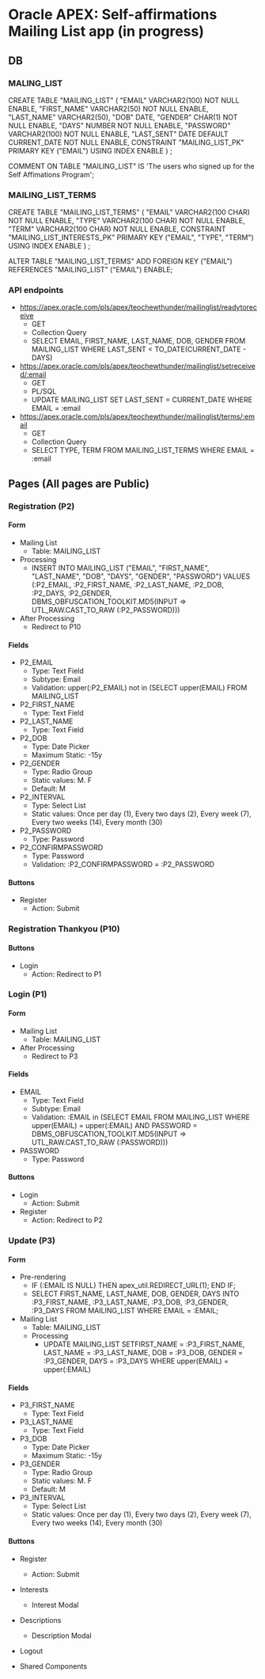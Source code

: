 # Oracle APEX: Self-affirmations Mailing List app (in progress)
## DB
### MALING_LIST
  CREATE TABLE "MAILING_LIST" 
   (	"EMAIL" VARCHAR2(100) NOT NULL ENABLE, 
	"FIRST_NAME" VARCHAR2(50) NOT NULL ENABLE, 
	"LAST_NAME" VARCHAR2(50), 
	"DOB" DATE, 
	"GENDER" CHAR(1) NOT NULL ENABLE, 
	"DAYS" NUMBER NOT NULL ENABLE, 
	"PASSWORD" VARCHAR2(100) NOT NULL ENABLE, 
	"LAST_SENT" DATE DEFAULT CURRENT_DATE NOT NULL ENABLE, 
	 CONSTRAINT "MAILING_LIST_PK" PRIMARY KEY ("EMAIL")
  USING INDEX  ENABLE
   ) ;

   COMMENT ON TABLE "MAILING_LIST"  IS 'The users who signed up for the Self Affimations Program';
### MAILING_LIST_TERMS
CREATE TABLE "MAILING_LIST_TERMS" 
   (	"EMAIL" VARCHAR2(100 CHAR) NOT NULL ENABLE, 
	"TYPE" VARCHAR2(100 CHAR) NOT NULL ENABLE, 
	"TERM" VARCHAR2(100 CHAR) NOT NULL ENABLE, 
	 CONSTRAINT "MAILING_LIST_INTERESTS_PK" PRIMARY KEY ("EMAIL", "TYPE", "TERM")
  USING INDEX  ENABLE
   ) ;

  ALTER TABLE "MAILING_LIST_TERMS" ADD FOREIGN KEY ("EMAIL")
	  REFERENCES "MAILING_LIST" ("EMAIL") ENABLE;
### API endpoints
- https://apex.oracle.com/pls/apex/teochewthunder/mailinglist/readytoreceive
    - GET
    - Collection Query
    - SELECT EMAIL, FIRST_NAME, LAST_NAME, DOB, GENDER FROM MAILING_LIST WHERE LAST_SENT < TO_DATE(CURRENT_DATE - DAYS)
- https://apex.oracle.com/pls/apex/teochewthunder/mailinglist/setreceived/:email
    - GET
    - PL/SQL
    - UPDATE MAILING_LIST SET LAST_SENT = CURRENT_DATE  WHERE EMAIL = :email
- https://apex.oracle.com/pls/apex/teochewthunder/mailinglist/terms/:email
    - GET
    - Collection Query
    - SELECT TYPE, TERM FROM MAILING_LIST_TERMS WHERE EMAIL = :email
  
## Pages (All pages are Public)
### Registration (P2)
#### Form
- Mailing List
    - Table: MAILING_LIST
- Processing
    - INSERT INTO MAILING_LIST ("EMAIL", "FIRST_NAME", "LAST_NAME", "DOB", "DAYS", "GENDER", "PASSWORD") VALUES (:P2_EMAIL, :P2_FIRST_NAME, :P2_LAST_NAME, :P2_DOB, :P2_DAYS, :P2_GENDER, DBMS_OBFUSCATION_TOOLKIT.MD5(INPUT => UTL_RAW.CAST_TO_RAW (:P2_PASSWORD)))
- After Processing
    - Redirect to P10
#### Fields
- P2_EMAIL
    - Type: Text Field
    - Subtype: Email
    - Validation: upper(:P2_EMAIL) not in (SELECT upper(EMAIL) FROM MAILING_LIST
- P2_FIRST_NAME
    - Type: Text Field
- P2_LAST_NAME
    - Type: Text Field
- P2_DOB
    - Type: Date Picker
    - Maximum Static: -15y 
- P2_GENDER
    - Type: Radio Group
    - Static values: M. F
    - Default: M 
- P2_INTERVAL
    - Type: Select List
    - Static values: Once per day (1), Every two days (2), Every week (7), Every two weeks (14), Every month (30)
- P2_PASSWORD
    - Type: Password
- P2_CONFIRMPASSWORD
    - Type: Password
    - Validation: :P2_CONFIRMPASSWORD = :P2_PASSWORD
#### Buttons
- Register
    - Action: Submit

### Registration Thankyou (P10)
#### Buttons
- Login
    - Action: Redirect to P1

### Login (P1) 
#### Form
- Mailing List
    - Table: MAILING_LIST
- After Processing
    - Redirect to P3
#### Fields
- EMAIL
    - Type: Text Field
    - Subtype: Email
    - Validation: :EMAIL in (SELECT EMAIL FROM MAILING_LIST WHERE upper(EMAIL) = upper(:EMAIL) AND PASSWORD = DBMS_OBFUSCATION_TOOLKIT.MD5(INPUT => UTL_RAW.CAST_TO_RAW (:PASSWORD)))
- PASSWORD
    - Type: Password
#### Buttons
- Login
    - Action: Submit
- Register
    - Action: Redirect to P2


### Update (P3)
#### Form
- Pre-rendering
    - IF (:EMAIL IS NULL) THEN apex_util.REDIRECT_URL(1); END IF;
    - SELECT FIRST_NAME, LAST_NAME, DOB, GENDER, DAYS INTO :P3_FIRST_NAME, :P3_LAST_NAME, :P3_DOB, :P3_GENDER, :P3_DAYS FROM MAILING_LIST WHERE EMAIL = :EMAIL;
- Mailing List
    - Table: MAILING_LIST
    - Processing
        - UPDATE MAILING_LIST SETFIRST_NAME = :P3_FIRST_NAME, LAST_NAME = :P3_LAST_NAME, DOB = :P3_DOB, GENDER = :P3_GENDER, DAYS = :P3_DAYS WHERE upper(EMAIL) = upper(:EMAIL)
#### Fields
- P3_FIRST_NAME
    - Type: Text Field
- P3_LAST_NAME
    - Type: Text Field
- P3_DOB
    - Type: Date Picker
    - Maximum Static: -15y 
- P3_GENDER
    - Type: Radio Group
    - Static values: M. F
    - Default: M 
- P3_INTERVAL
    - Type: Select List
    - Static values: Once per day (1), Every two days (2), Every week (7), Every two weeks (14), Every month (30)
#### Buttons
- Register
    - Action: Submit


- Interests
    - Interest Modal
- Descriptions
    - Description Modal
- Logout
- Shared Components
